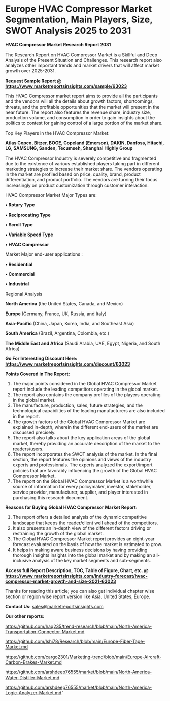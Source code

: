 # Europe HVAC Compressor Market Segmentation, Main Players, Size, SWOT Analysis 2025 to 2031

<strong>HVAC Compressor Market Research Report 2031</strong>

The Research Report on HVAC Compressor Market is a Skillful and Deep Analysis of the Present Situation and Challenges. This research report also analyzes other important trends and market drivers that will affect market growth over 2025-2031.

<strong>Request Sample Report @ <a href=https://www.marketreportsinsights.com/sample/63023>https://www.marketreportsinsights.com/sample/63023</a></strong>

This HVAC Compressor market report aims to provide all the participants and the vendors will all the details about growth factors, shortcomings, threats, and the profitable opportunities that the market will present in the near future. The report also features the revenue share, industry size, production volume, and consumption in order to gain insights about the politics to contest for gaining control of a large portion of the market share.

Top Key Players in the HVAC Compressor Market:

<strong>Atlas Copco, Bitzer, BOGE, Copeland (Emerson), DAKIN, Danfoss, Hitachi, LG, SAMSUNG, Sanden, Tecumseh, Shanghai Highly Group</strong>

The HVAC Compressor Industry is severely competitive and fragmented due to the existence of various established players taking part in different marketing strategies to increase their market share. The vendors operating in the market are profiled based on price, quality, brand, product differentiation, and product portfolio. The vendors are turning their focus increasingly on product customization through customer interaction.

HVAC Compressor Market Major Types are:

<strong>• Rotary Type

• Reciprocating Type

• Scroll Type

• Variable Speed Type

• HVAC Compressor</strong>

Market Major end-user applications :

<strong>• Residential

• Commercial

• Industrial</strong>

Regional Analysis

</u><strong><b>North America</b></strong> (the United States, Canada, and Mexico)

<strong><b>Europe </b></strong>(Germany, France, UK, Russia, and Italy)

<strong><b>Asia-Pacific</b></strong> (China, Japan, Korea, India, and Southeast Asia)

<strong><b>South America</b></strong> (Brazil, Argentina, Colombia, etc.)

<strong><b>The Middle East and Africa</b></strong> (Saudi Arabia, UAE, Egypt, Nigeria, and South Africa)

<strong>Go For Interesting Discount Here: <a href=https://www.marketreportsinsights.com/discount/63023>https://www.marketreportsinsights.com/discount/63023</a></strong>

<strong>Points Covered in The Report:</strong>
<ol>
  <li>The major points considered in the Global HVAC Compressor Market report include the leading competitors operating in the global market.</li>
  <li>The report also contains the company profiles of the players operating in the global market.</li>
  <li>The manufacture, production, sales, future strategies, and the technological capabilities of the leading manufacturers are also included in the report.</li>
  <li>The growth factors of the Global HVAC Compressor Market are explained in-depth, wherein the different end-users of the market are discussed precisely.</li>
  <li>The report also talks about the key application areas of the global market, thereby providing an accurate description of the market to the readers/users.</li>
  <li>The report incorporates the SWOT analysis of the market. In the final section, the report features the opinions and views of the industry experts and professionals. The experts analyzed the export/import policies that are favorably influencing the growth of the Global HVAC Compressor Market.</li>
  <li>The report on the Global HVAC Compressor Market is a worthwhile source of information for every policymaker, investor, stakeholder, service provider, manufacturer, supplier, and player interested in purchasing this research document.</li>
</ol>
<strong>Reasons for Buying Global HVAC Compressor Market Report:</strong>

<ol>
  <li>The report offers a detailed analysis of the dynamic competitive landscape that keeps the reader/client well ahead of the competitors.</li>
  <li>It also presents an in-depth view of the different factors driving or restraining the growth of the global market.</li>
  <li>The Global HVAC Compressor Market report provides an eight-year forecast evaluated on the basis of how the market is estimated to grow.</li>
  <li>It helps in making aware business decisions by having providing thorough insights insights into the global market and by making an all-inclusive analysis of the key market segments and sub-segments.</li>
</ol>
<strong>Access full Report Description, TOC, Table of Figure, Chart, etc. @ <a href=https://www.marketreportsinsights.com/industry-forecast/hvac-compressor-market-growth-and-size-2021-63023>https://www.marketreportsinsights.com/industry-forecast/hvac-compressor-market-growth-and-size-2021-63023</a></strong>


Thanks for reading this article; you can also get individual chapter wise section or region wise report version like Asia, United States, Europe.

<strong>Contact Us:</strong>
sales@marketreportsinsights.com

<strong>Our other reports:</strong>

<a href=https://github.com/haq235/trend-research/blob/main/North-America-Transportation-Connector-Market.md>https://github.com/haq235/trend-research/blob/main/North-America-Transportation-Connector-Market.md</a>

<a href=https://github.com/Ishi78/Research/blob/main/Europe-Fiber-Tape-Market.md>https://github.com/Ishi78/Research/blob/main/Europe-Fiber-Tape-Market.md</a>

<a href=https://github.com/cargo2301/Marketing-trend/blob/main/Europe-Aircraft-Carbon-Brakes-Market.md>https://github.com/cargo2301/Marketing-trend/blob/main/Europe-Aircraft-Carbon-Brakes-Market.md</a>

<a href=https://github.com/arshdeep76555/market/blob/main/North-America-Water-Distiller-Market.md>https://github.com/arshdeep76555/market/blob/main/North-America-Water-Distiller-Market.md</a>

<a href=https://github.com/arshdeep76555/market/blob/main/North-America-Logic-Analyzer-Market.md>https://github.com/arshdeep76555/market/blob/main/North-America-Logic-Analyzer-Market.md</a>"
